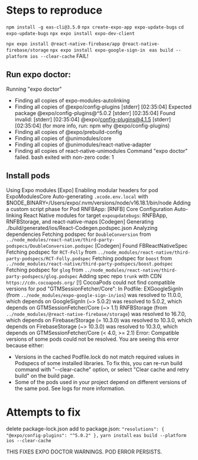 # Steps to reproduce

`npm install -g eas-cli@3.5.0`
`npx create-expo-app expo-update-bugs`
`cd expo-update-bugs`
`npx expo install expo-dev-client`
<!-- `npx expo install react-native-maps` -->
`npx expo install @react-native-firebase/app @react-native-firebase/storage`
`npx expo install expo-google-sign-in `
`eas build --platform ios --clear-cache`
FAIL!

## Run expo doctor:
Running "expo doctor"
- Finding all copies of expo-modules-autolinking
- Finding all copies of @expo/config-plugins
[stderr] [02:35:04] Expected package @expo/config-plugins@^5.0.2
[stderr] [02:35:04] Found invalid:
[stderr] [02:35:04]   @expo/config-plugins@4.1.5
[stderr] [02:35:04]   (for more info, run: npm why @expo/config-plugins)
- Finding all copies of @expo/prebuild-config
- Finding all copies of @unimodules/core
- Finding all copies of @unimodules/react-native-adapter
- Finding all copies of react-native-unimodules
Command "expo doctor" failed.
bash exited with non-zero code: 1

## Install pods
Using Expo modules
[Expo] Enabling modular headers for pod ExpoModulesCore
Auto-generating `.xcode.env.local` with $NODE_BINARY=/Users/expo/.nvm/versions/node/v16.18.1/bin/node
Adding a custom script phase for Pod RNFBApp: [RNFB] Core Configuration
Auto-linking React Native modules for target `expoupdatebugs`: RNFBApp, RNFBStorage, and react-native-maps
[Codegen] Generating ./build/generated/ios/React-Codegen.podspec.json
Analyzing dependencies
Fetching podspec for `DoubleConversion` from `../node_modules/react-native/third-party-podspecs/DoubleConversion.podspec`
[Codegen] Found FBReactNativeSpec
Fetching podspec for `RCT-Folly` from `../node_modules/react-native/third-party-podspecs/RCT-Folly.podspec`
Fetching podspec for `boost` from `../node_modules/react-native/third-party-podspecs/boost.podspec`
Fetching podspec for `glog` from `../node_modules/react-native/third-party-podspecs/glog.podspec`
Adding spec repo `trunk` with CDN `https://cdn.cocoapods.org/`
[!] CocoaPods could not find compatible versions for pod "GTMSessionFetcher/Core":
  In Podfile:
    EXGoogleSignIn (from `../node_modules/expo-google-sign-in/ios`) was resolved to 11.0.0, which depends on
      GoogleSignIn (~> 5.0.2) was resolved to 5.0.2, which depends on
        GTMSessionFetcher/Core (~> 1.1)
    RNFBStorage (from `../node_modules/@react-native-firebase/storage`) was resolved to 16.7.0, which depends on
      Firebase/Storage (= 10.3.0) was resolved to 10.3.0, which depends on
        FirebaseStorage (~> 10.3.0) was resolved to 10.3.0, which depends on
          GTMSessionFetcher/Core (< 4.0, >= 2.1)
Error: Compatible versions of some pods could not be resolved.
You are seeing this error because either:
  - Versions in the cached Podfile.lock do not match required values in Podspecs of some installed libraries. To fix this, you can re-run build command with "--clear-cache" option, or select "Clear cache and retry build" on the build page.
  - Some of the pods used in your project depend on different versions of the same pod. See logs for more information.

# Attempts to fix

delete package-lock.json
add to package.json:
`
    "resolutions": {
        "@expo/config-plugins": "^5.0.2"
    },
`
`yarn install`
`eas build --platform ios --clear-cache`

THIS FIXES EXPO DOCTOR WARNINGS. POD ERROR PERSISTS.

